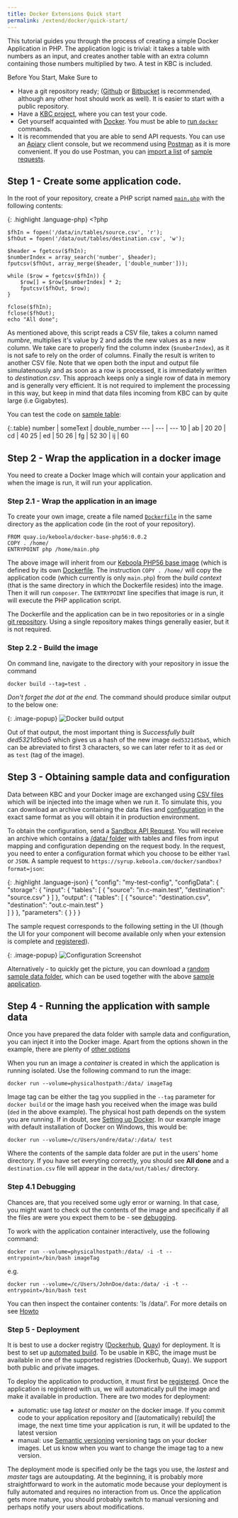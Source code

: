 ```yaml
---
title: Docker Extensions Quick start
permalink: /extend/docker/quick-start/
---
```


This tutorial guides you through the process of creating a simple Docker Application in PHP. 
The application logic is trivial: it takes a table with numbers as an input, and creates another table 
with an extra column containing those numbers multiplied by two. A test in KBC is included. 

Before You Start, Make Sure to
- Have a git repository ready; ([Github](https://github.com/) or [Bitbucket](https://bitbucket.org/) is recommended, although any other host should work as well). It is easier to start with a public repository.
- Have a [KBC project](/overview/devel-project/), where you can test your code.
- Get yourself acquainted with [Docker](/extend/docker/tutorial/). You must be 
able to [run `docker`](/extend/docker/tutorial/setup/) commands.
- It is recommended that you are able to send API requests. You can use an [Apiary](https://apiary.io/) client console, but we 
recommend using [Postman](https://www.getpostman.com/) as it is
more convenient. If you do use Postman, you can [import a list](/overview/api/)
of [sample requests](https://www.getpostman.com/collections/87da6ac847f5edcac776).


## Step 1 - Create some application code.

In the root of your repository, create a PHP script named 
[`main.php`](https://github.com/keboola/docs-docker-example-basic/blob/master/main.php) with the following contents:

{: .highlight .language-php}
    <?php

    $fhIn = fopen('/data/in/tables/source.csv', 'r');
    $fhOut = fopen('/data/out/tables/destination.csv', 'w');

    $header = fgetcsv($fhIn);
    $numberIndex = array_search('number', $header);
    fputcsv($fhOut, array_merge($header, ['double_number']));

    while ($row = fgetcsv($fhIn)) {
        $row[] = $row[$numberIndex] * 2;
        fputcsv($fhOut, $row);
    }

    fclose($fhIn);
    fclose($fhOut);
    echo "All done";
    
As mentioned above, this script reads a CSV file, takes a column named
_numbre_, multiplies it's value by 2 and adds the new values as a new column. 
We take care to properly find the column index (`$numberIndex`), as it is not safe to rely on the order of columns.
Finally the result is writen to another CSV file. Note that we open both the input and output file simulatenously 
and as soon as a row is processed,
it is immediately written to _destination.csv_. This approach keeps only a single row of data in memory and is
generally very efficient. It is not required to implement the processing in this way, but keep in mind that data files
incoming from KBC can by quite large (i.e Gigabytes).

You can test the code on [sample table](/extend/source.csv):

{:.table}
number | someText | double_number
--- | --- | ---
10 | ab | 20
20 | cd | 40
25 | ed | 50
26 | fg | 52
30 | ij | 60


## Step 2 - Wrap the application in a docker image
You need to create a Docker Image which will contain your application and when the image is run, it will run 
your application. 

### Step 2.1 - Wrap the application in an image
To create your own image, create a file named 
[`Dockerfile`](https://github.com/keboola/docs-docker-example-basic/blob/master/Dockerfile) in the same directory as the 
application code (in the root of your repository). 

	FROM quay.io/keboola/docker-base-php56:0.0.2
    COPY . /home/
    ENTRYPOINT php /home/main.php

The above image will inherit from our [Keboola PHP56 base image](https://quay.io/repository/keboola/docker-base-php56)
(which is defined by its own [Dockerfile](https://github.com/keboola/docker-base-php56/blob/master/Dockerfile).
The instruction `COPY . /home/` will copy the application code (which currently is only `main.php`) 
from the *build context* (that is the same directory in which the Dockerfile resides) into the image. Then it will run
`composer`. The `ENTRYPOINT` line specifies that image is run, it will execute the PHP application script. 

The Dockerfile and the application can be in two repositories or in a 
single [git repository](https://github.com/keboola/docs-docker-example-basic). Using a single repository makes 
things generally easier, but it is not required.

### Step 2.2 - Build the image
On command line, navigate to the directory with your repository in issue the command
    
    docker build --tag=test .

_Don't forget the dot at the end_. The command should produce similar output to the below one:

{: .image-popup}
![Docker build output](/extend/docker/build-output.png)

Out of that output, the most important thing is *Successfully built ded5321d5ba5* which gives us a 
hash of the new image `ded5321d5ba5`, which can be abreviated to first 3 characters, so we can
later refer to it as `ded` or as `test` (tag of the image). 

## Step 3 - Obtaining sample data and configuration
Data between KBC and your Docker image are exchanged using [CSV files](/extend/common-interface/) which will be 
injected into the image when we run it. To simulate this, you can download an archive containing the data files 
and [configuration](/extend/common-interface/config-file/) in the exact same format as you will obtain it
in production environment.

To obtain the configuration, send a [Sandbox API Request](/extend/common-interface/sandbox/). You will receive an 
archive which contains a [/data/ folder](/extend/common-interface/) with tables and files from input mapping and
configuration depending on the request body. In the request, you need to enter a configuration format which 
you choose to be either `Yaml` or `JSON`. A sample request to `https://syrup.keboola.com/docker/sandbox?format=json`:

{: .highlight .language-json}
    {
        "config": "my-test-config",
        "configData": {
            "storage": {
                "input": {
                    "tables": [
                        {
                            "source": "in.c-main.test",
                            "destination": "source.csv"
                        }
                    ]
                },
                "output": {
                    "tables": [
                        {
                            "source": "destination.csv",
                            "destination": "out.c-main.test"
                        }            		
                    ]
                }
            },
            "parameters": {
            }
        }
    }
 
The sample request corresponds to the following setting in the UI (though the UI for your component will become 
available only when your extension is complete and [registered](/extend/registration/)).

{: .image-popup}
![Configuration Screenshot](/extend/docker/configuration-sample.png) 

Alternatively - to quickly get the picture, you can download a [random sample data folder](/extend/docker/data.zip),
 which can be used together with the above [sample application](https://github.com/keboola/docs-docker-example-basic).

## Step 4 - Running the application with sample data 
Once you have prepared the data folder with sample data and configuration, you can inject it into the Docker image. 
Apart from the options shown in the example, there are plenty of [other options](/extend/common-interface/config-file/)

When you run an image a *container* is created in which the application is running isolated. 
Use the following command to run the image:

    docker run --volume=physicalhostpath:/data/ imageTag

Image tag can be either the tag you supplied in the `--tag` parameter for `docker build` or the image hash you received
when the image was build (`ded` in the above example). 
The physical host path depends on the system you are running. If in doubt, 
see [Setting up Docker](/extend/docker/tutorial/setup/#sharing-files). In our example image with default installation of Docker on 
Windows, this would be:

    docker run --volume=/c/Users/ondre/data/:/data/ test

Where the contents of the sample data folder are put in the users' home directory. If you have set everyting correctly,
you should see **All done** and a `destination.csv` file will appear in the `data/out/tables/` directory.

### Step 4.1 Debugging

Chances are, that you received some ugly error or warning. In that case, you might want to check out the 
contents of the image and specifically if all the files are were you expect 
them to be - see [debugging](/extend/docker/running/).

To work with the application container interactively, use the following command:

    docker run --volume=physicalhostpath:/data/ -i -t --entrypoint=/bin/bash imageTag

e.g.

    docker run --volume=/c/Users/JohnDoe/data:/data/ -i -t --entrypoint=/bin/bash test

You can then inspect the container contents: 'ls /data/'. For more details on see [Howto](/extend/docker/running/)


### Step 5 - Deployment

It is best to use a docker registry ([Dockerhub](https://hub.docker.com/), [Quay](https://quay.io/)) for 
deployment. It is best to set up [automated build](/extend/docker/tutorial/automated-build/). To 
be usable in KBC, the image must be available in one of the supported registries (Dockerhub, Quay).
We support both public and private images. 

To deploy the application to production, it must first be [registered](/extend/registration/). Once the
application is registered with us, we will automatically pull the image and make it available in production.
There are two modes for deployment:

- automatic: use tag *latest* or *master* on the docker image. If you commit code to your application 
repository and [(automatically) rebuild] the image, the next time time your application is run, 
it will be updated to the latest version
- manual: use [Semantic versioning](http://semver.org/) versioning tags on your docker images. 
Let us know when you want to change the image tag to a new version. 

The deployment mode is specified only be the tags you use, the *lastest* and *master* tags are autoupdating.
At the beginning, it is probably more straightforward to work in the automatic mode because your deployment is 
fully automated and requires no interaction from us. Once the application gets more mature, you should probably 
switch to manual versioning and perhaps notify your users about modifications.
